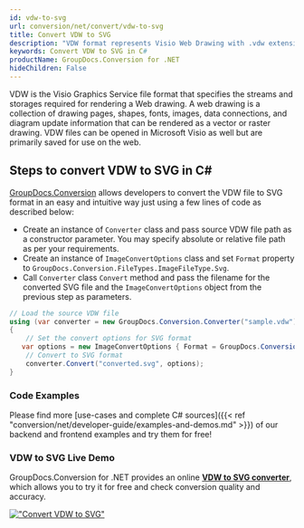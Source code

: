 ```yaml
---
id: vdw-to-svg
url: conversion/net/convert/vdw-to-svg
title: Convert VDW to SVG
description: "VDW format represents Visio Web Drawing with .vdw extension. Learn how to convert VDW to SVG file programmatically in C# language using GroupDocs.Conversion for .NET library."
keywords: Convert VDW to SVG in C#
productName: GroupDocs.Conversion for .NET
hideChildren: False
---
```


VDW is the Visio Graphics Service file format that specifies the streams and storages required for rendering a Web drawing. A web drawing is a collection of drawing pages, shapes, fonts, images, data connections, and diagram update information that can be rendered as a vector or raster drawing. VDW files can be opened in Microsoft Visio as well but are primarily saved for use on the web.

## Steps to convert VDW to SVG in C#

[GroupDocs.Conversion](https://products.groupdocs.com/conversion/net) allows developers to convert the VDW file to SVG format in an easy and intuitive way just using a few lines of code as described below:

* Create an instance of `Converter` class and pass source VDW file path as a constructor parameter. You may specify absolute or relative file path as per your requirements. 
* Create an instance of `ImageConvertOptions` class and set `Format` property to `GroupDocs.Conversion.FileTypes.ImageFileType.Svg`.
* Call `Converter` class `Convert` method and pass the filename for the converted SVG file and the `ImageConvertOptions` object from the previous step as parameters.

```csharp
// Load the source VDW file
using (var converter = new GroupDocs.Conversion.Converter("sample.vdw"))
{
    // Set the convert options for SVG format
   var options = new ImageConvertOptions { Format = GroupDocs.Conversion.FileTypes.ImageFileType.Svg };
    // Convert to SVG format
    converter.Convert("converted.svg", options);
}
```

### Code Examples

Please find more [use-cases and complete C# sources]({{< ref "conversion/net/developer-guide/examples-and-demos.md" >}}) of our backend and frontend examples and try them for free!

### VDW to SVG Live Demo

GroupDocs.Conversion for .NET provides an online [**VDW to SVG converter**](https://products.groupdocs.app/conversion/vdw-to-svg), which allows you to try it for free and check conversion quality and accuracy.

[!["Convert VDW to SVG"](conversion/net/images/convert-to-svg/convert-vdw-to-svg.png)](https://products.groupdocs.app/conversion/vdw-to-svg)